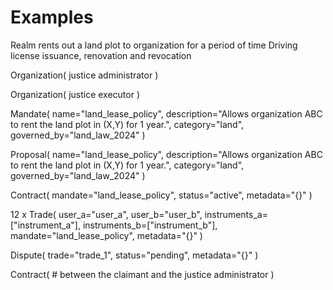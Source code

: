 # Examples



Realm rents out a land plot to organization for a period of time
Driving license issuance, renovation and revocation




Organization(
    justice administrator
)

Organization(
    justice executor
)




Mandate(
    name="land_lease_policy",
    description="Allows organization ABC to rent the land plot in (X,Y) for 1 year.",
    category="land",
    governed_by="land_law_2024"
)

Proposal(
    name="land_lease_policy",
    description="Allows organization ABC to rent the land plot in (X,Y) for 1 year.",
    category="land",
    governed_by="land_law_2024"
)

Contract(
    mandate="land_lease_policy",
    status="active",
    metadata="{}"
)

12 x
Trade(
    user_a="user_a",
    user_b="user_b",
    instruments_a=["instrument_a"],
    instruments_b=["instrument_b"],
    mandate="land_lease_policy",
    metadata="{}"
)

Dispute(
    trade="trade_1",
    status="pending",
    metadata="{}"
)

Contract(
    # between the claimant and the justice administrator
) 